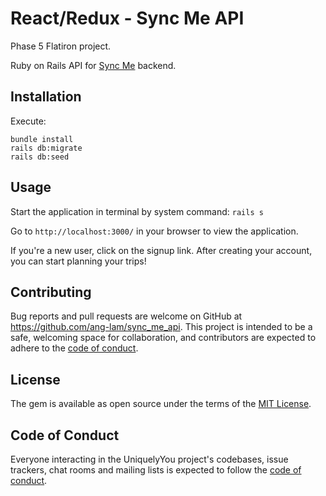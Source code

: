 # React/Redux - Sync Me API

Phase 5 Flatiron project.


Ruby on Rails API for [Sync Me](https://github.com/ang-lam/sync_me) backend.


## Installation

Execute:

    bundle install
    rails db:migrate
    rails db:seed


## Usage

Start the application in terminal by system command: `rails s`

Go to `http://localhost:3000/` in your browser to view the application.

If you're a new user, click on the signup link. After creating your account, you can start planning your trips!

## Contributing

Bug reports and pull requests are welcome on GitHub at https://github.com/ang-lam/sync_me_api. This project is intended to be a safe, welcoming space for collaboration, and contributors are expected to adhere to the [code of conduct](https://github.com/ang-lam/sync_me_api/blob/master/CODE_OF_CONDUCT.md).

## License

The gem is available as open source under the terms of the [MIT License](https://opensource.org/licenses/MIT).

## Code of Conduct

Everyone interacting in the UniquelyYou project's codebases, issue trackers, chat rooms and mailing lists is expected to follow the [code of conduct](https://github.com/ang-lam/sync_me_api/blob/master/CODE_OF_CONDUCT.md).